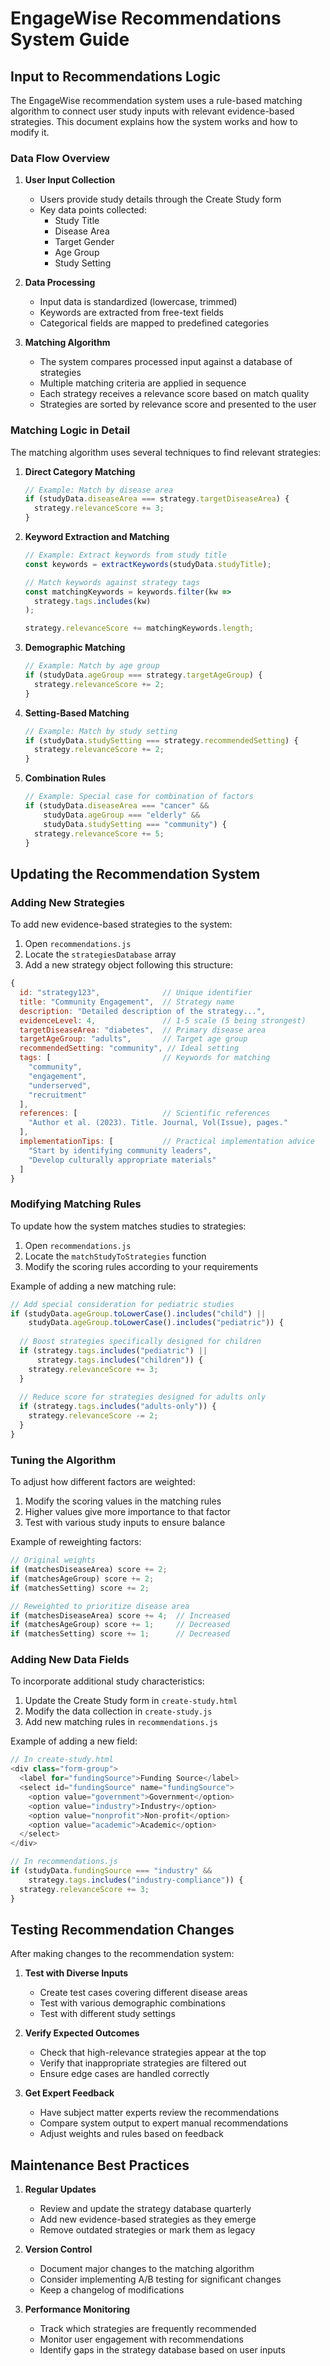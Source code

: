 # EngageWise Recommendations System Guide

## Input to Recommendations Logic

The EngageWise recommendation system uses a rule-based matching algorithm to connect user study inputs with relevant evidence-based strategies. This document explains how the system works and how to modify it.

### Data Flow Overview

1. **User Input Collection**
   - Users provide study details through the Create Study form
   - Key data points collected:
     - Study Title
     - Disease Area
     - Target Gender
     - Age Group
     - Study Setting

2. **Data Processing**
   - Input data is standardized (lowercase, trimmed)
   - Keywords are extracted from free-text fields
   - Categorical fields are mapped to predefined categories

3. **Matching Algorithm**
   - The system compares processed input against a database of strategies
   - Multiple matching criteria are applied in sequence
   - Each strategy receives a relevance score based on match quality
   - Strategies are sorted by relevance score and presented to the user

### Matching Logic in Detail

The matching algorithm uses several techniques to find relevant strategies:

1. **Direct Category Matching**
   ```javascript
   // Example: Match by disease area
   if (studyData.diseaseArea === strategy.targetDiseaseArea) {
     strategy.relevanceScore += 3;
   }
   ```

2. **Keyword Extraction and Matching**
   ```javascript
   // Example: Extract keywords from study title
   const keywords = extractKeywords(studyData.studyTitle);
   
   // Match keywords against strategy tags
   const matchingKeywords = keywords.filter(kw => 
     strategy.tags.includes(kw)
   );
   
   strategy.relevanceScore += matchingKeywords.length;
   ```

3. **Demographic Matching**
   ```javascript
   // Example: Match by age group
   if (studyData.ageGroup === strategy.targetAgeGroup) {
     strategy.relevanceScore += 2;
   }
   ```

4. **Setting-Based Matching**
   ```javascript
   // Example: Match by study setting
   if (studyData.studySetting === strategy.recommendedSetting) {
     strategy.relevanceScore += 2;
   }
   ```

5. **Combination Rules**
   ```javascript
   // Example: Special case for combination of factors
   if (studyData.diseaseArea === "cancer" && 
       studyData.ageGroup === "elderly" && 
       studyData.studySetting === "community") {
     strategy.relevanceScore += 5;
   }
   ```

## Updating the Recommendation System

### Adding New Strategies

To add new evidence-based strategies to the system:

1. Open `recommendations.js`
2. Locate the `strategiesDatabase` array
3. Add a new strategy object following this structure:

```javascript
{
  id: "strategy123",              // Unique identifier
  title: "Community Engagement",  // Strategy name
  description: "Detailed description of the strategy...",
  evidenceLevel: 4,               // 1-5 scale (5 being strongest)
  targetDiseaseArea: "diabetes",  // Primary disease area
  targetAgeGroup: "adults",       // Target age group
  recommendedSetting: "community", // Ideal setting
  tags: [                         // Keywords for matching
    "community", 
    "engagement", 
    "underserved", 
    "recruitment"
  ],
  references: [                   // Scientific references
    "Author et al. (2023). Title. Journal, Vol(Issue), pages."
  ],
  implementationTips: [           // Practical implementation advice
    "Start by identifying community leaders",
    "Develop culturally appropriate materials"
  ]
}
```

### Modifying Matching Rules

To update how the system matches studies to strategies:

1. Open `recommendations.js`
2. Locate the `matchStudyToStrategies` function
3. Modify the scoring rules according to your requirements

Example of adding a new matching rule:
```javascript
// Add special consideration for pediatric studies
if (studyData.ageGroup.toLowerCase().includes("child") || 
    studyData.ageGroup.toLowerCase().includes("pediatric")) {
  
  // Boost strategies specifically designed for children
  if (strategy.tags.includes("pediatric") || 
      strategy.tags.includes("children")) {
    strategy.relevanceScore += 3;
  }
  
  // Reduce score for strategies designed for adults only
  if (strategy.tags.includes("adults-only")) {
    strategy.relevanceScore -= 2;
  }
}
```

### Tuning the Algorithm

To adjust how different factors are weighted:

1. Modify the scoring values in the matching rules
2. Higher values give more importance to that factor
3. Test with various study inputs to ensure balance

Example of reweighting factors:
```javascript
// Original weights
if (matchesDiseaseArea) score += 2;
if (matchesAgeGroup) score += 2;
if (matchesSetting) score += 2;

// Reweighted to prioritize disease area
if (matchesDiseaseArea) score += 4;  // Increased
if (matchesAgeGroup) score += 1;     // Decreased
if (matchesSetting) score += 1;      // Decreased
```

### Adding New Data Fields

To incorporate additional study characteristics:

1. Update the Create Study form in `create-study.html`
2. Modify the data collection in `create-study.js`
3. Add new matching rules in `recommendations.js`

Example of adding a new field:
```javascript
// In create-study.html
<div class="form-group">
  <label for="fundingSource">Funding Source</label>
  <select id="fundingSource" name="fundingSource">
    <option value="government">Government</option>
    <option value="industry">Industry</option>
    <option value="nonprofit">Non-profit</option>
    <option value="academic">Academic</option>
  </select>
</div>

// In recommendations.js
if (studyData.fundingSource === "industry" && 
    strategy.tags.includes("industry-compliance")) {
  strategy.relevanceScore += 3;
}
```

## Testing Recommendation Changes

After making changes to the recommendation system:

1. **Test with Diverse Inputs**
   - Create test cases covering different disease areas
   - Test with various demographic combinations
   - Test with different study settings

2. **Verify Expected Outcomes**
   - Check that high-relevance strategies appear at the top
   - Verify that inappropriate strategies are filtered out
   - Ensure edge cases are handled correctly

3. **Get Expert Feedback**
   - Have subject matter experts review the recommendations
   - Compare system output to expert manual recommendations
   - Adjust weights and rules based on feedback

## Maintenance Best Practices

1. **Regular Updates**
   - Review and update the strategy database quarterly
   - Add new evidence-based strategies as they emerge
   - Remove outdated strategies or mark them as legacy

2. **Version Control**
   - Document major changes to the matching algorithm
   - Consider implementing A/B testing for significant changes
   - Keep a changelog of modifications

3. **Performance Monitoring**
   - Track which strategies are frequently recommended
   - Monitor user engagement with recommendations
   - Identify gaps in the strategy database based on user inputs
